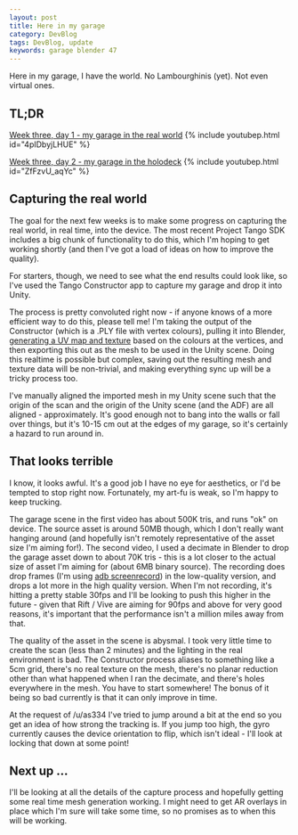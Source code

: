 ```yaml
---
layout: post
title: Here in my garage
category: DevBlog
tags: DevBlog, update
keywords: garage blender 47
---
```


Here in my garage, I have the world. No Lambourghinis (yet). Not even virtual ones.

## TL;DR

[Week three, day 1 - my garage in the real world](https://youtu.be/4pIDbyjLHUE)
{% include youtubep.html id="4pIDbyjLHUE" %}

[Week three, day 2 - my garage in the holodeck](https://youtu.be/ZfFzvU_aqYc)
{% include youtubep.html id="ZfFzvU_aqYc" %}

## Capturing the real world

The goal for the next few weeks is to make some progress on capturing the real world, in real time, into the device. The most recent Project Tango SDK includes a big chunk of functionality to do this, which I'm hoping to get working shortly (and then I've got a load of ideas on how to improve the quality).

For starters, though, we need to see what the end results could look like, so I've used the Tango Constructor app to capture my garage and drop it into Unity. 

The process is pretty convoluted right now - if anyone knows of a more efficient way to do this, please tell me! I'm taking the output of the Constructor (which is a .PLY file with vertex colours), pulling it into Blender, [generating a UV map and texture](https://www.youtube.com/watch?v=UwbmLsYTeyU) based on the colours at the vertices, and then exporting this out as the mesh to be used in the Unity scene. Doing this realtime is possible but complex, saving out the resulting mesh and texture data will be non-trivial, and making everything sync up will be a tricky process too.

I've manually aligned the imported mesh in my Unity scene such that the origin of the scan and the origin of the Unity scene (and the ADF) are all aligned - approximately. It's good enough not to bang into the walls or fall over things, but it's 10-15 cm out at the edges of my garage, so it's certainly a hazard to run around in.

## That looks terrible

I know, it looks awful. It's a good job I have no eye for aesthetics, or I'd be tempted to stop right now. Fortunately, my art-fu is weak, so I'm happy to keep trucking.

The garage scene in the first video has about 500K tris, and runs "ok" on device. The source asset is around 50MB though, which I don't really want hanging around (and hopefully isn't remotely representative of the asset size I'm aiming for!). The second video, I used a decimate in Blender to drop the garage asset down to about 70K tris - this is a lot closer to the actual size of asset I'm aiming for (about 6MB binary source). The recording does drop frames (I'm using [adb screenrecord](http://stackoverflow.com/questions/28217333/how-to-record-android-devices-screen-on-android-version-below-4-4-kitkat)) in the low-quality version, and drops a lot more in the high quality version. When I'm not recording, it's hitting a pretty stable 30fps and I'll be looking to push this higher in the future - given that Rift / Vive are aiming for 90fps and above for very good reasons, it's important that the performance isn't a million miles away from that. 

The quality of the asset in the scene is abysmal. I took very little time to create the scan (less than 2 minutes) and the lighting in the real environment is bad. The Constructor process aliases to something like a 5cm grid, there's no real texture on the mesh, there's no planar reduction other than what happened when I ran the decimate, and there's holes everywhere in the mesh. You have to start somewhere! The bonus of it being so bad currently is that it can only improve in time.


At the request of /u/as334 I've tried to jump around a bit at the end so you get an idea of how strong the tracking is. If you jump too high, the gyro currently causes the device orientation to flip, which isn't ideal - I'll look at locking that down at some point!



## Next up ...

I'll be looking at all the details of the capture process and hopefully getting some real time mesh generation working. I might need to get AR overlays in place which I'm sure will take some time, so no promises as to when this will be working.





